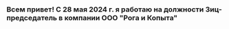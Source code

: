 ### Всем привет! С 28 мая 2024 г. я работаю на должности Зиц-председатель в компании ООО "Рога и Копыта"